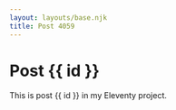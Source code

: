 ```yaml
---
layout: layouts/base.njk
title: Post 4059
---
```


# Post {{ id }}

This is post {{ id }} in my Eleventy project.
